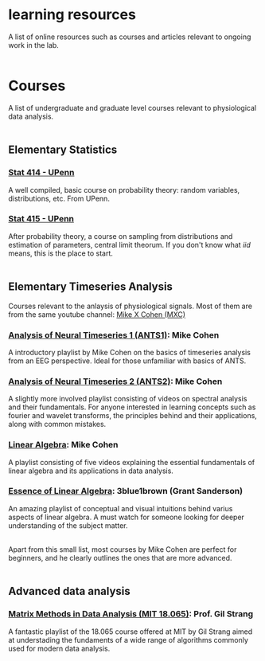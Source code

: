 # learning resources

A list of online resources such as courses and articles relevant to ongoing work in the lab.
<br></br>

# **Courses**

A list of undergraduate and graduate level courses relevant to physiological data analysis.
<br></br>

## **Elementary Statistics**

### [Stat 414 - UPenn](https://online.stat.psu.edu/stat414/)

A well compiled, basic course on probability theory: random variables, distributions, etc. From UPenn.

### [Stat 415 - UPenn](https://online.stat.psu.edu/stat415/)

After probability theory, a course on sampling from distributions and estimation of parameters, central limit theorum. If you don't know what _iid_ means, this is the place to start.
<br></br>

## **Elementary Timeseries Analysis**

Courses relevant to the anlaysis of physiological signals. Most of them are from the same youtube channel: [Mike X Cohen (MXC)]()

### [Analysis of Neural Timeseries 1 (ANTS1)](https://www.youtube.com/playlist?list=PLn0OLiymPak0t1moK3sn4Sl1seXlEOPHT): Mike Cohen

A introductory playlist by Mike Cohen on the basics of timeseries analysis from an EEG perspective. Ideal for those unfamiliar with basics of ANTS.

### [Analysis of Neural Timeseries 2 (ANTS2)](https://www.youtube.com/playlist?list=PLn0OLiymPak2jxGCbWrcgmXUtt9Lbjj_A): Mike Cohen

A slightly more involved playlist consisting of videos on spectral analysis and their fundamentals. For anyone interested in learning concepts such as fourier and wavelet transforms, the principles behind and their applications, along with common mistakes.


### [Linear Algebra](https://www.youtube.com/playlist?list=PLn0OLiymPak3n8N6u06qI0ZNf87N_0rnz): Mike Cohen

A playlist consisting of five videos explaining the essential fundamentals of linear algebra and its applications in data analysis.

### [Essence of Linear Algebra](https://www.youtube.com/playlist?list=PLZHQObOWTQDPD3MizzM2xVFitgF8hE_ab): 3blue1brown (Grant Sanderson)

An amazing playlist of conceptual and visual intuitions behind varius aspects of linear algebra. A must watch for someone looking for deeper understanding of the subject matter.
<br></br>

Apart from this small list, most courses by Mike Cohen are perfect for beginners, and he clearly outlines the ones that are more advanced.
<br></br>

## **Advanced data analysis**

### [Matrix Methods in Data Analysis (MIT 18.065)](https://www.youtube.com/playlist?list=PLUl4u3cNGP63oMNUHXqIUcrkS2PivhN3k): Prof. Gil Strang

A fantastic playlist of the 18.065 course offered at MIT by Gil Strang aimed at understading the fundaments of a wide range of algorithms commonly used for modern data analysis. 
